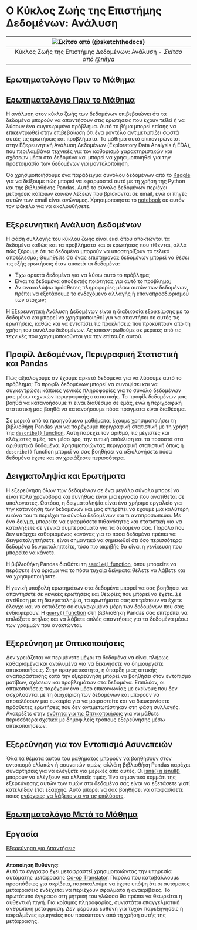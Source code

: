 <!--
CO_OP_TRANSLATOR_METADATA:
{
  "original_hash": "2baeafe1db4d58ee5b8ec85db9de728a",
  "translation_date": "2025-09-05T21:08:51+00:00",
  "source_file": "4-Data-Science-Lifecycle/15-analyzing/README.md",
  "language_code": "el"
}
-->
# Ο Κύκλος Ζωής της Επιστήμης Δεδομένων: Ανάλυση

|![ Σκίτσο από [(@sketchthedocs)](https://sketchthedocs.dev) ](../../sketchnotes/15-Analyzing.png)|
|:---:|
| Κύκλος Ζωής της Επιστήμης Δεδομένων: Ανάλυση - _Σκίτσο από [@nitya](https://twitter.com/nitya)_ |

## Ερωτηματολόγιο Πριν το Μάθημα

## [Ερωτηματολόγιο Πριν το Μάθημα](https://ff-quizzes.netlify.app/en/ds/quiz/28)

Η ανάλυση στον κύκλο ζωής των δεδομένων επιβεβαιώνει ότι τα δεδομένα μπορούν να απαντήσουν στις ερωτήσεις που έχουν τεθεί ή να λύσουν ένα συγκεκριμένο πρόβλημα. Αυτό το βήμα μπορεί επίσης να επικεντρωθεί στην επιβεβαίωση ότι ένα μοντέλο αντιμετωπίζει σωστά αυτές τις ερωτήσεις και προβλήματα. Το μάθημα αυτό επικεντρώνεται στην Εξερευνητική Ανάλυση Δεδομένων (Exploratory Data Analysis ή EDA), που περιλαμβάνει τεχνικές για τον καθορισμό χαρακτηριστικών και σχέσεων μέσα στα δεδομένα και μπορεί να χρησιμοποιηθεί για την προετοιμασία των δεδομένων για μοντελοποίηση.

Θα χρησιμοποιήσουμε ένα παράδειγμα συνόλου δεδομένων από το [Kaggle](https://www.kaggle.com/balaka18/email-spam-classification-dataset-csv/version/1) για να δείξουμε πώς μπορεί να εφαρμοστεί αυτό με τη χρήση της Python και της βιβλιοθήκης Pandas. Αυτό το σύνολο δεδομένων περιέχει μετρήσεις κάποιων κοινών λέξεων που βρίσκονται σε email, ενώ οι πηγές αυτών των email είναι ανώνυμες. Χρησιμοποιήστε το [notebook](../../../../4-Data-Science-Lifecycle/15-analyzing/notebook.ipynb) σε αυτόν τον φάκελο για να ακολουθήσετε.

## Εξερευνητική Ανάλυση Δεδομένων

Η φάση συλλογής του κύκλου ζωής είναι εκεί όπου αποκτώνται τα δεδομένα καθώς και τα προβλήματα και οι ερωτήσεις που τίθενται, αλλά πώς ξέρουμε ότι τα δεδομένα μπορούν να υποστηρίξουν το τελικό αποτέλεσμα; 
Θυμηθείτε ότι ένας επιστήμονας δεδομένων μπορεί να θέσει τις εξής ερωτήσεις όταν αποκτά τα δεδομένα:
- Έχω αρκετά δεδομένα για να λύσω αυτό το πρόβλημα;
- Είναι τα δεδομένα αποδεκτής ποιότητας για αυτό το πρόβλημα;
- Αν ανακαλύψω πρόσθετες πληροφορίες μέσω αυτών των δεδομένων, πρέπει να εξετάσουμε το ενδεχόμενο αλλαγής ή επαναπροσδιορισμού των στόχων;

Η Εξερευνητική Ανάλυση Δεδομένων είναι η διαδικασία εξοικείωσης με τα δεδομένα και μπορεί να χρησιμοποιηθεί για να απαντήσει σε αυτές τις ερωτήσεις, καθώς και να εντοπίσει τις προκλήσεις που προκύπτουν από τη χρήση του συνόλου δεδομένων. Ας επικεντρωθούμε σε μερικές από τις τεχνικές που χρησιμοποιούνται για την επίτευξη αυτού.

## Προφίλ Δεδομένων, Περιγραφική Στατιστική και Pandas
Πώς αξιολογούμε αν έχουμε αρκετά δεδομένα για να λύσουμε αυτό το πρόβλημα; Το προφίλ δεδομένων μπορεί να συνοψίσει και να συγκεντρώσει κάποιες γενικές πληροφορίες για το σύνολο δεδομένων μας μέσω τεχνικών περιγραφικής στατιστικής. Το προφίλ δεδομένων μας βοηθά να κατανοήσουμε τι είναι διαθέσιμο σε εμάς, ενώ η περιγραφική στατιστική μας βοηθά να κατανοήσουμε πόσα πράγματα είναι διαθέσιμα.

Σε μερικά από τα προηγούμενα μαθήματα, έχουμε χρησιμοποιήσει τη βιβλιοθήκη Pandas για να παρέχουμε περιγραφική στατιστική με τη χρήση της [`describe()` function](https://pandas.pydata.org/pandas-docs/stable/reference/api/pandas.DataFrame.describe.html). Αυτή παρέχει τον αριθμό, τις μέγιστες και ελάχιστες τιμές, τον μέσο όρο, την τυπική απόκλιση και τα ποσοστά στα αριθμητικά δεδομένα. Χρησιμοποιώντας περιγραφική στατιστική όπως η `describe()` function μπορεί να σας βοηθήσει να αξιολογήσετε πόσα δεδομένα έχετε και αν χρειάζεστε περισσότερα.

## Δειγματοληψία και Ερωτήματα
Η εξερεύνηση όλων των δεδομένων σε ένα μεγάλο σύνολο μπορεί να είναι πολύ χρονοβόρα και συνήθως είναι μια εργασία που ανατίθεται σε υπολογιστές. Ωστόσο, η δειγματοληψία είναι ένα χρήσιμο εργαλείο για την κατανόηση των δεδομένων και μας επιτρέπει να έχουμε μια καλύτερη εικόνα του τι περιέχει το σύνολο δεδομένων και τι αντιπροσωπεύει. Με ένα δείγμα, μπορείτε να εφαρμόσετε πιθανότητες και στατιστική για να καταλήξετε σε γενικά συμπεράσματα για τα δεδομένα σας. Παρόλο που δεν υπάρχει καθορισμένος κανόνας για το πόσα δεδομένα πρέπει να δειγματοληπτήσετε, είναι σημαντικό να σημειωθεί ότι όσο περισσότερα δεδομένα δειγματοληπτείτε, τόσο πιο ακριβής θα είναι η γενίκευση που μπορείτε να κάνετε.

Η βιβλιοθήκη Pandas διαθέτει τη [`sample()` function](https://pandas.pydata.org/pandas-docs/stable/reference/api/pandas.DataFrame.sample.html), όπου μπορείτε να περάσετε ένα όρισμα για το πόσα τυχαία δείγματα θέλετε να λάβετε και να χρησιμοποιήσετε.

Η γενική υποβολή ερωτημάτων στα δεδομένα μπορεί να σας βοηθήσει να απαντήσετε σε γενικές ερωτήσεις και θεωρίες που μπορεί να έχετε. Σε αντίθεση με τη δειγματοληψία, τα ερωτήματα σας επιτρέπουν να έχετε έλεγχο και να εστιάζετε σε συγκεκριμένα μέρη των δεδομένων που σας ενδιαφέρουν. 
Η [`query()` function](https://pandas.pydata.org/pandas-docs/stable/reference/api/pandas.DataFrame.query.html) στη βιβλιοθήκη Pandas σας επιτρέπει να επιλέξετε στήλες και να λάβετε απλές απαντήσεις για τα δεδομένα μέσω των γραμμών που ανακτώνται.

## Εξερεύνηση με Οπτικοποιήσεις
Δεν χρειάζεται να περιμένετε μέχρι τα δεδομένα να είναι πλήρως καθαρισμένα και αναλυμένα για να ξεκινήσετε να δημιουργείτε οπτικοποιήσεις. Στην πραγματικότητα, η ύπαρξη μιας οπτικής αναπαράστασης κατά την εξερεύνηση μπορεί να βοηθήσει στον εντοπισμό μοτίβων, σχέσεων και προβλημάτων στα δεδομένα. Επιπλέον, οι οπτικοποιήσεις παρέχουν ένα μέσο επικοινωνίας με εκείνους που δεν ασχολούνται με τη διαχείριση των δεδομένων και μπορούν να αποτελέσουν μια ευκαιρία για να μοιραστείτε και να διευκρινίσετε πρόσθετες ερωτήσεις που δεν αντιμετωπίστηκαν στη φάση συλλογής. Ανατρέξτε στην [ενότητα για τις Οπτικοποιήσεις](../../../../../../../../../3-Data-Visualization) για να μάθετε περισσότερα σχετικά με δημοφιλείς τρόπους εξερεύνησης μέσω οπτικοποιήσεων.

## Εξερεύνηση για τον Εντοπισμό Ασυνεπειών
Όλα τα θέματα αυτού του μαθήματος μπορούν να βοηθήσουν στον εντοπισμό ελλιπών ή ασυνεπών τιμών, αλλά η βιβλιοθήκη Pandas παρέχει συναρτήσεις για να ελέγξετε για μερικές από αυτές. Οι [isna() ή isnull()](https://pandas.pydata.org/pandas-docs/stable/reference/api/pandas.isna.html) μπορούν να ελέγξουν για ελλιπείς τιμές. Ένα σημαντικό κομμάτι της εξερεύνησης αυτών των τιμών στα δεδομένα σας είναι να εξετάσετε γιατί κατέληξαν έτσι εξαρχής. Αυτό μπορεί να σας βοηθήσει να αποφασίσετε ποιες [ενέργειες να λάβετε για να τις επιλύσετε](../../../../../../../../../2-Working-With-Data/08-data-preparation/notebook.ipynb).

## [Ερωτηματολόγιο Μετά το Μάθημα](https://ff-quizzes.netlify.app/en/ds/quiz/29)

## Εργασία

[Εξερεύνηση για Απαντήσεις](assignment.md)

---

**Αποποίηση Ευθύνης**:  
Αυτό το έγγραφο έχει μεταφραστεί χρησιμοποιώντας την υπηρεσία αυτόματης μετάφρασης [Co-op Translator](https://github.com/Azure/co-op-translator). Παρόλο που καταβάλλουμε προσπάθειες για ακρίβεια, παρακαλούμε να έχετε υπόψη ότι οι αυτόματες μεταφράσεις ενδέχεται να περιέχουν σφάλματα ή ανακρίβειες. Το πρωτότυπο έγγραφο στη μητρική του γλώσσα θα πρέπει να θεωρείται η αυθεντική πηγή. Για κρίσιμες πληροφορίες, συνιστάται επαγγελματική ανθρώπινη μετάφραση. Δεν φέρουμε ευθύνη για τυχόν παρεξηγήσεις ή εσφαλμένες ερμηνείες που προκύπτουν από τη χρήση αυτής της μετάφρασης.